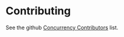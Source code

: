 # Contributing

See the github [Concurrency Contributors][contributors] list.

[contributors]: https://github.com/massivelivefun/Roommates/graphs/contributors
